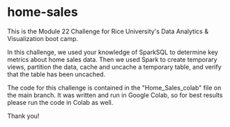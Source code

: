 # home-sales

This is the Module 22 Challenge for Rice University's Data Analytics & Visualization boot camp.

In this challenge, we used your knowledge of SparkSQL to determine key metrics about home sales data. Then we used Spark to create temporary views, partition the data, cache and uncache a temporary table, and verify that the table has been uncached.

The code for this challenge is contained in the "Home_Sales_colab" file on the main branch. It was written and run in Google Colab, so for best results please run the code in Colab as well.

Thank you!
